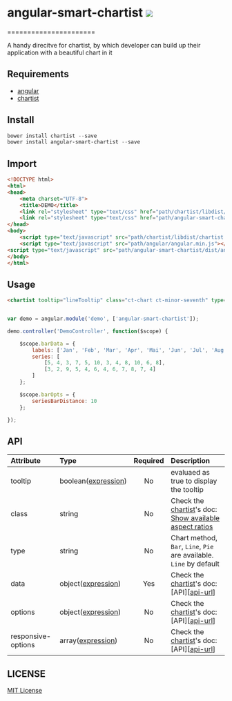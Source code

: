 # angular-smart-chartist ![](http://img.shields.io/badge/bower_module-v1.3.1-green.svg) #
======================

A handy direcitve for chartist, by which developer can build up their application with a beautiful chart in it


## Requirements ##

- [angular][angular-url]
- [chartist][chartist-url]


## Install ##

```powershell
bower install chartist --save
bower install angular-smart-chartist --save
```

## Import ##

```html
<!DOCTYPE html>
<html>
<head>
    <meta charset="UTF-8">
    <title>DEMO</title>
    <link rel="stylesheet" type="text/css" href="path/chartist/libdist/chartist.min.css">
    <link rel="stylesheet" type="text/css" href="path/angular-smart-chartist/dist/angular-smart-chartist.css">
</head>
<body>
    <script type="text/javascript" src="path/chartist/libdist/chartist.min..js"></script>
    <script type="text/javascript" src="path/angular/angular.min.js"></script>
<script type="text/javascript" src="path/angular-smart-chartist/dist/angular-smart-chartist.min.js"></script>
</body>
</html>
```



## Usage ##

```html
<chartist tooltip="lineTooltip" class="ct-chart ct-minor-seventh" type="Bar" data="barData" options="barOpts"></chartist>
```

```javascript

var demo = angular.module('demo', ['angular-smart-chartist']);

demo.controller('DemoController', function($scope) {

    $scope.barData = {
        labels: ['Jan', 'Feb', 'Mar', 'Apr', 'Mai', 'Jun', 'Jul', 'Aug', 'Sep', 'Oct', 'Nov', 'Dec'],
        series: [
            [5, 4, 3, 7, 5, 10, 3, 4, 8, 10, 6, 8],
            [3, 2, 9, 5, 4, 6, 4, 6, 7, 8, 7, 4]
        ]
    };

    $scope.barOpts = {
        seriesBarDistance: 10
    };

});
```

## API ##

| Attribute        | Type           | Required  | Description |
| :------------- |:-------------| :-----:| :-----|
| tooltip | boolean([expression]) | No | evaluaed as true to display the tooltip |
| class | string | No | Check the [chartist][chartist-url]'s doc: [Show available aspect ratios][css-url] |
| type | string | No | Chart method, `Bar`, `Line`, `Pie` are available. `Line` by default |
| data | object([expression]) | Yes | Check the [chartist][chartist-url]'s doc: [API][[api-url]] |
| options | object([expression]) | No | Check the [chartist][chartist-url]'s doc: [API][[api-url]] |
| responsive-options | array([expression]) | No | Check the [chartist][chartist-url]'s doc: [API][[api-url]] |


## LICENSE ##

[MIT License](https://raw.githubusercontent.com/leftstick/angular-smart-chartist/master/LICENSE)


[angular-url]: https://angularjs.org/
[chartist-url]: http://gionkunz.github.io/chartist-js/
[expression]: https://docs.angularjs.org/guide/expression
[css-url]: http://gionkunz.github.io/chartist-js/getting-started.html#container-aspect-ratio-classes
[api-url]: http://gionkunz.github.io/chartist-js/api-documentation.html